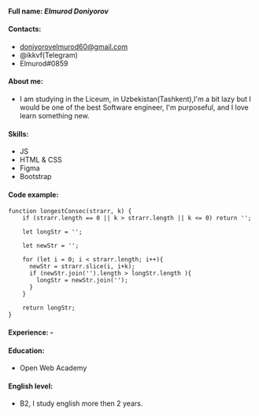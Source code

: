 #### Full name: ***Elmurod Doniyorov***
#### Contacts: 
+ doniyorovelmurod60@gmail.com
+ @ikkvf(Telegram)
+ Elmurod#0859
#### About me:
+ I am studying in the Liceum, in Uzbekistan(Tashkent),I'm a bit lazy but I would be one of the best Software engineer, I'm purposeful, and I love learn something new.
#### Skills:
+ JS
+ HTML & CSS
+ Figma
+ Bootstrap
#### Code example:
```
function longestConsec(strarr, k) {
    if (strarr.length == 0 || k > strarr.length || k <= 0) return '';
    
    let longStr = '';
    
    let newStr = '';
    
    for (let i = 0; i < strarr.length; i++){
      newStr = strarr.slice(i, i+k);
      if (newStr.join('').length > longStr.length ){
        longStr = newStr.join('');
      }
    }
    
    return longStr;
}
```
#### Experience: -
#### Education: 
+ Open Web Academy
#### English level: 
+ B2, I study english more then 2 years.
